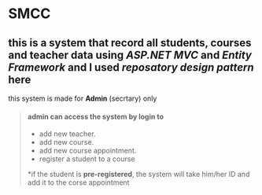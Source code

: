 # SMCC
## this is a system that record all students, courses and teacher data using *ASP.NET MVC* and *Entity Framework* and I used *reposatory design pattern* here

this system is made for **Admin** (secrtary) only 

> #### admin can access the system by login to
>
> - add new teacher.
> - add new course.
> - add new course appointment.
> - register a student to a course
> 
>  *if the student is  **pre-registered**, the system will take him/her ID and add it to the corse appointment

